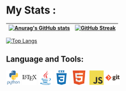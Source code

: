 # My Stats :
|[![Anurag's GitHub stats](https://github-readme-stats.vercel.app/api?username=XOYZ-Code&theme=github_dark)](https://github.com/anuraghazra/github-readme-stats)|[![GitHub Streak](http://github-readme-streak-stats.herokuapp.com?user=XOYZ-Code&theme=dark&background=000000)](https://git.io/streak-stats)| 
|---|---|
[![Top Langs](https://github-readme-stats.vercel.app/api/top-langs/?username=XOYZ-Code&layout=compact&theme=vision-friendly-dark)](https://github.com/anuraghazra/github-readme-stats)

## Language and Tools:

<div>
  <img src="https://github.com/devicons/devicon/blob/master/icons/python/python-original-wordmark.svg" title="Git" **alt="Git" width="40" height="40"/>
  <img src="https://github.com/devicons/devicon/blob/master/icons/latex/latex-original.svg" title="LaTeX" **alt="LaTeX" width="40" height="40"/>
  <img src="https://github.com/devicons/devicon/blob/master/icons/java/java-original.svg" title="Java" **alt="Java" width="40" height="40"/>
  <img src="https://github.com/devicons/devicon/blob/master/icons/css3/css3-plain-wordmark.svg"  title="CSS3" alt="CSS" width="40" height="40"/>&nbsp;
  <img src="https://github.com/devicons/devicon/blob/master/icons/html5/html5-original.svg" title="HTML5" alt="HTML" width="40" height="40"/>&nbsp;
  <img src="https://github.com/devicons/devicon/blob/master/icons/javascript/javascript-original.svg" title="JavaScript" alt="JavaScript" width="40" height="40"/>
  <img src="https://github.com/devicons/devicon/blob/master/icons/git/git-original-wordmark.svg" title="Git" **alt="Git" width="40" height="40"/>
</div>
